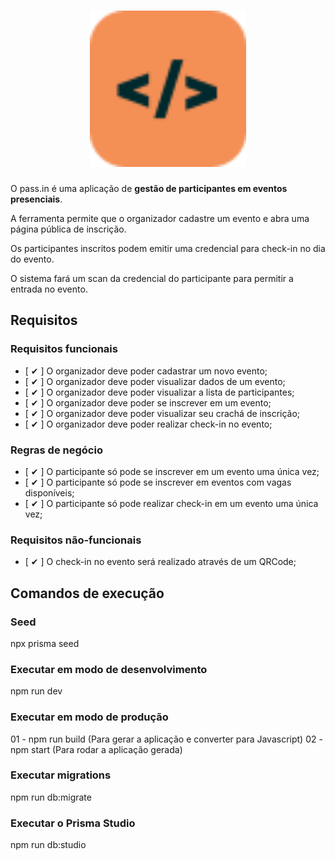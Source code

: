 <h1 align="center">
    <img alt="NLW Unite logo, orange background with black closed HTML tag" title="#NLW-Unite-logo" src=".github/logo.svg" width="250px" />
</h1>

O pass.in é uma aplicação de **gestão de participantes em eventos presenciais**.

A ferramenta permite que o organizador cadastre um evento e abra uma página pública de inscrição.

Os participantes inscritos podem emitir uma credencial para check-in no dia do evento.

O sistema fará um scan da credencial do participante para permitir a entrada no evento.

## Requisitos

### Requisitos funcionais

- [ ✔ ] O organizador deve poder cadastrar um novo evento;
- [ ✔ ] O organizador deve poder visualizar dados de um evento;
- [ ✔ ] O organizador deve poder visualizar a lista de participantes;
- [ ✔ ] O organizador deve poder se inscrever em um evento;
- [ ✔ ] O organizador deve poder visualizar seu crachá de inscrição;
- [ ✔ ] O organizador deve poder realizar check-in no evento;

### Regras de negócio

- [ ✔ ] O participante só pode se inscrever em um evento uma única vez;
- [ ✔ ] O participante só pode se inscrever em eventos com vagas disponíveis;
- [ ✔ ] O participante só pode realizar check-in em um evento uma única vez;

### Requisitos não-funcionais

- [ ✔ ] O check-in no evento será realizado através de um QRCode;

## Comandos de execução

### Seed
npx prisma seed

### Executar em modo de desenvolvimento
npm run dev

### Executar em modo de produção
01 - npm run build (Para gerar a aplicação e converter para Javascript)
02 - npm start (Para rodar a aplicação gerada)

### Executar migrations
npm run db:migrate

### Executar o Prisma Studio
npm run db:studio

